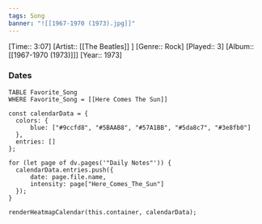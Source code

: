 ```yaml
---
tags: Song  
banner: "![[1967-1970 (1973).jpg]]"
---
```

[Time:: 3:07]
[Artist:: [[The Beatles]] ]
[Genre:: Rock]
[Played:: 3]
[Album:: [[1967-1970 (1973)]]]
[Year:: 1973]
### Dates
````dataview
TABLE Favorite_Song
WHERE Favorite_Song = [[Here Comes The Sun]]
````

  ```dataviewjs
const calendarData = { 
	colors: { 
		blue: ["#9ccfd8", "#5BAAB8", "#57A1BB", "#5da8c7", "#3e8fb0"] 
	}, 
	entries: [] 
}; 

for (let page of dv.pages('"Daily Notes"')) { 
	calendarData.entries.push({ 
		date: page.file.name, 
		intensity: page["Here_Comes_The_Sun"]
	}); 
} 

renderHeatmapCalendar(this.container, calendarData);
```
